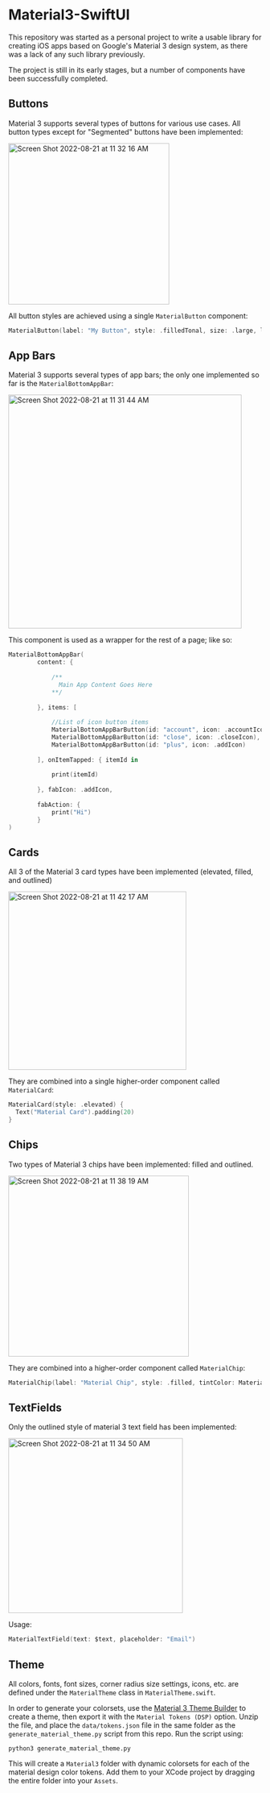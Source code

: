 # Material3-SwiftUI
This repository was started as a personal project to write a usable library for creating iOS apps based on Google's Material 3 design system, as there was a lack of any such library previously.

The project is still in its early stages, but a number of components have been successfully completed. 

## Buttons
Material 3 supports several types of buttons for various use cases. All button types except for "Segmented" buttons have been implemented:

<img width="320" alt="Screen Shot 2022-08-21 at 11 32 16 AM" src="https://user-images.githubusercontent.com/42253012/185806610-6e608ebd-a5ed-4abd-93fb-3366122ad269.png">

All button styles are achieved using a single `MaterialButton` component:
```swift
MaterialButton(label: "My Button", style: .filledTonal, size: .large, loading: false) // (Other options include "icon: MaterialTheme.Icon" and "fullWidth: Bool" 
```

## App Bars
Material 3 supports several types of app bars; the only one implemented so far is the `MaterialBottomAppBar`:

<img width="464" alt="Screen Shot 2022-08-21 at 11 31 44 AM" src="https://user-images.githubusercontent.com/42253012/185806243-22a6f739-e389-4f61-ad27-2ae7866a40f5.png">

This component is used as a wrapper for the rest of a page; like so:
```swift
MaterialBottomAppBar(
        content: {
            
            /**
              Main App Content Goes Here
            **/
            
        }, items: [
            
            //List of icon button items
            MaterialBottomAppBarButton(id: "account", icon: .accountIcon),
            MaterialBottomAppBarButton(id: "close", icon: .closeIcon),
            MaterialBottomAppBarButton(id: "plus", icon: .addIcon)
            
        ], onItemTapped: { itemId in
            
            print(itemId)
            
        }, fabIcon: .addIcon, 
        
        fabAction: {
            print("Hi")
        }
)
```

## Cards
All 3 of the Material 3 card types have been implemented (elevated, filled, and outlined)

<img width="354" alt="Screen Shot 2022-08-21 at 11 42 17 AM" src="https://user-images.githubusercontent.com/42253012/185806380-0652fa03-a6cb-4bbe-a4ea-8836357655c9.png">

They are combined into a single higher-order component called `MaterialCard`:

```swift
MaterialCard(style: .elevated) {
  Text("Material Card").padding(20)
}
```

## Chips
Two types of Material 3 chips have been implemented: filled and outlined. 

<img width="359" alt="Screen Shot 2022-08-21 at 11 38 19 AM" src="https://user-images.githubusercontent.com/42253012/185806511-75ee805a-692c-4227-adc2-048c031615a1.png">

They are combined into a higher-order component called `MaterialChip`:

```swift
MaterialChip(label: "Material Chip", style: .filled, tintColor: MaterialTheme.Colors.primary)
```

## TextFields
Only the outlined style of material 3 text field has been implemented:

<img width="347" alt="Screen Shot 2022-08-21 at 11 34 50 AM" src="https://user-images.githubusercontent.com/42253012/185806548-d4f7c8f1-81c8-428c-b96e-b8d9e818c884.png">

Usage:
```swift
MaterialTextField(text: $text, placeholder: "Email")
```

## Theme
All colors, fonts, font sizes, corner radius size settings, icons, etc. are defined under the `MaterialTheme` class in `MaterialTheme.swift`. 

In order to generate your colorsets, use the [Material 3 Theme Builder](https://m3.material.io/theme-builder#/dynamic) to create a theme, then export it with the `Material Tokens (DSP)` option. Unzip the file, and place the `data/tokens.json` file in the same folder as the `generate_material_theme.py` script from this repo. Run the script using:
```
python3 generate_material_theme.py
```

This will create a `Material3` folder with dynamic colorsets for each of the material design color tokens. Add them to your XCode project by dragging the entire folder into your `Assets`.
